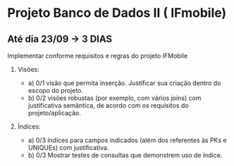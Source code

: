 # Projeto Banco de Dados II ( IFmobile)

<h2> Até dia 23/09  -> <bold>3 DIAS</bold></h2>

Implementar conforme requisitos e regras do projeto IFMobile

1)	Visões:<br>
    - a) 0/1 visão que permita inserção. Justificar sua criação dentro do escopo do projeto. <br>
    - b) 0/2 visões robustas (por exemplo, com vários joins) com justificativa semântica, de acordo com os requisitos do projeto/aplicação.

2)	Índices:<br>
    - a) 0/3 índices para campos indicados (além dos referentes às PKs e UNIQUEs) com justificativa. <br>
    - b) 0/3 Mostrar testes de consultas que demonstrem uso de índice.  



